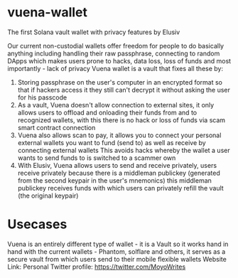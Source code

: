 # vuena-wallet
The first Solana vault wallet with privacy features by Elusiv

Our current non-custodial wallets offer freedom for people to do basically anything including handling their raw passphrase, connecting to random DApps which makes users prone to hacks, data loss, loss of funds and most importantly - lack of privacy
Vuena wallet is a vault that fixes all these by:
1. Storing passphrase on the user's computer in an encrypted format so that if hackers access it they still can't decrypt it without asking the user for his passcode
2. As a vault, Vuena doesn't allow connection to external sites, it only allows users to offload and onloading their funds from and to recognized wallets, with this there is no hack or loss of funds via scam smart contract connection
3. Vuena also allows scan to pay, it allows you to
connect your personal external wallets you want to fund (send to) as well as receive by connecting external wallets
This avoids hacks whereby the wallet a user wants to send funds to is switched to a scammer own
4. With Elusiv, Vuena allows users to send and receive privately, users receive privately because there is a middleman publickey (generated from the second keypair in the user's mnemonics) this middleman publickey receives funds with which users can privately refill the vault (the original keypair)

# Usecases
Vuena is an entirely different type of wallet - it is a Vault so it works hand in hand with the current wallets - Phantom, solflare and others, it serves as a secure vault from which users send to their mobile flexible wallets 
Website Link:
Personal Twitter profile: https://twitter.com/MoyoWrites
